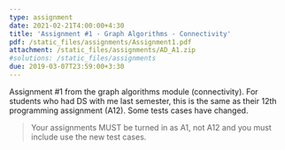 ```yaml
---
type: assignment
date: 2021-02-21T4:00:00+4:30
title: 'Assignment #1 - Graph Algorithms - Connectivity'
pdf: /static_files/assignments/Assignment1.pdf
attachment: /static_files/assignments/AD_A1.zip
#solutions: /static_files/assignments
due: 2019-03-07T23:59:00+3:30
---
```

Assignment #1 from the graph algorithms module (connectivity). For students who had DS with me last semester, this is the same as their 12th programming assignment (A12). Some tests cases have changed. 
> Your assignments MUST be turned in as A1, not A12 and you must include use the new test cases.
